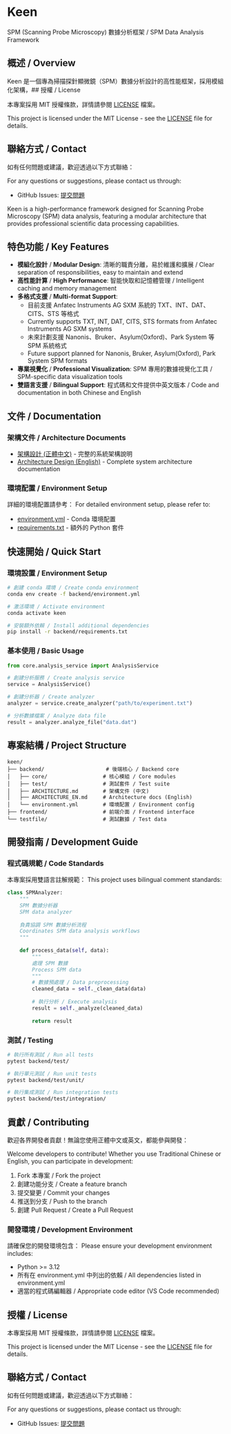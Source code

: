 # Keen

SPM (Scanning Probe Microscopy) 數據分析框架 / SPM Data Analysis Framework

## 概述 / Overview

Keen 是一個專為掃描探針顯微鏡（SPM）數據分析設計的高性能框架，採用模組化架構，## 授權 / License

本專案採用 MIT 授權條款，詳情請參閱 [LICENSE](LICENSE) 檔案。

This project is licensed under the MIT License - see the [LICENSE](LICENSE) file for details.

## 聯絡方式 / Contact

如有任何問題或建議，歡迎透過以下方式聯絡：

For any questions or suggestions, please contact us through:

- GitHub Issues: [提交問題](https://github.com/odindino/keen/issues)

Keen is a high-performance framework designed for Scanning Probe Microscopy (SPM) data analysis, featuring a modular architecture that provides professional scientific data processing capabilities.

## 特色功能 / Key Features

- **模組化設計** / **Modular Design**: 清晰的職責分離，易於維護和擴展 / Clear separation of responsibilities, easy to maintain and extend
- **高性能計算** / **High Performance**: 智能快取和記憶體管理 / Intelligent caching and memory management
- **多格式支援** / **Multi-format Support**: 
  - 目前支援 Anfatec Instruments AG SXM 系統的 TXT、INT、DAT、CITS、STS 等格式
  - Currently supports TXT, INT, DAT, CITS, STS formats from Anfatec Instruments AG SXM systems
  - 未來計劃支援 Nanonis、Bruker、Asylum(Oxford)、Park System 等 SPM 系統格式
  - Future support planned for Nanonis, Bruker, Asylum(Oxford), Park System SPM formats
- **專業視覺化** / **Professional Visualization**: SPM 專用的數據視覺化工具 / SPM-specific data visualization tools
- **雙語言支援** / **Bilingual Support**: 程式碼和文件提供中英文版本 / Code and documentation in both Chinese and English

## 文件 / Documentation

### 架構文件 / Architecture Documents
- [架構設計 (正體中文)](backend/ARCHITECTURE.md) - 完整的系統架構說明
- [Architecture Design (English)](backend/ARCHITECTURE_EN.md) - Complete system architecture documentation

### 環境配置 / Environment Setup
詳細的環境配置請參考：
For detailed environment setup, please refer to:
- [environment.yml](backend/environment.yml) - Conda 環境配置
- [requirements.txt](backend/requirements.txt) - 額外的 Python 套件

## 快速開始 / Quick Start

### 環境設置 / Environment Setup

```bash
# 創建 conda 環境 / Create conda environment
conda env create -f backend/environment.yml

# 激活環境 / Activate environment
conda activate keen

# 安裝額外依賴 / Install additional dependencies
pip install -r backend/requirements.txt
```

### 基本使用 / Basic Usage

```python
from core.analysis_service import AnalysisService

# 創建分析服務 / Create analysis service
service = AnalysisService()

# 創建分析器 / Create analyzer
analyzer = service.create_analyzer("path/to/experiment.txt")

# 分析數據檔案 / Analyze data file
result = analyzer.analyze_file("data.dat")
```

## 專案結構 / Project Structure

```
keen/
├── backend/                    # 後端核心 / Backend core
│   ├── core/                  # 核心模組 / Core modules
│   ├── test/                  # 測試套件 / Test suite
│   ├── ARCHITECTURE.md        # 架構文件 (中文)
│   ├── ARCHITECTURE_EN.md     # Architecture docs (English)
│   └── environment.yml        # 環境配置 / Environment config
├── frontend/                  # 前端介面 / Frontend interface
└── testfile/                  # 測試數據 / Test data
```

## 開發指南 / Development Guide

### 程式碼規範 / Code Standards

本專案採用雙語言註解規範：
This project uses bilingual comment standards:

```python
class SPMAnalyzer:
    """
    SPM 數據分析器
    SPM data analyzer
    
    負責協調 SPM 數據分析流程
    Coordinates SPM data analysis workflows
    """
    
    def process_data(self, data):
        """
        處理 SPM 數據
        Process SPM data
        """
        # 數據預處理 / Data preprocessing
        cleaned_data = self._clean_data(data)
        
        # 執行分析 / Execute analysis
        result = self._analyze(cleaned_data)
        
        return result
```

### 測試 / Testing

```bash
# 執行所有測試 / Run all tests
pytest backend/test/

# 執行單元測試 / Run unit tests
pytest backend/test/unit/

# 執行集成測試 / Run integration tests
pytest backend/test/integration/
```

## 貢獻 / Contributing

歡迎各界開發者貢獻！無論您使用正體中文或英文，都能參與開發：

Welcome developers to contribute! Whether you use Traditional Chinese or English, you can participate in development:

1. Fork 本專案 / Fork the project
2. 創建功能分支 / Create a feature branch
3. 提交變更 / Commit your changes
4. 推送到分支 / Push to the branch
5. 創建 Pull Request / Create a Pull Request

### 開發環境 / Development Environment

請確保您的開發環境包含：
Please ensure your development environment includes:

- Python >= 3.12
- 所有在 environment.yml 中列出的依賴 / All dependencies listed in environment.yml
- 適當的程式碼編輯器 / Appropriate code editor (VS Code recommended)

## 授權 / License

本專案採用 MIT 授權條款，詳情請參閱 [LICENSE](LICENSE) 檔案。

This project is licensed under the MIT License - see the [LICENSE](LICENSE) file for details.

## 聯絡方式 / Contact

如有任何問題或建議，歡迎透過以下方式聯絡：

For any questions or suggestions, please contact us through:

- GitHub Issues: [提交問題](https://github.com/odindino/keen/issues)